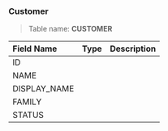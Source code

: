 ### Customer 

> Table name: <B>CUSTOMER<B>

|  Field Name  | Type | Description|
| :------------ | :------------ |:------------ |
| ID  |   | |
| NAME  |   | |
| DISPLAY_NAME  |   | |
| FAMILY  |   | |
| STATUS  |   | |

